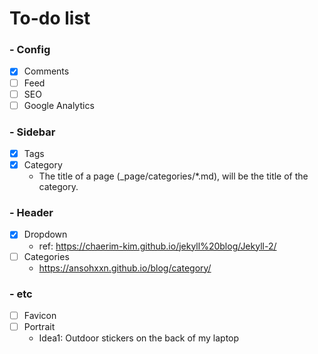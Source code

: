 # To-do list

### - Config
  - [x] Comments
  - [ ] Feed
  - [ ] SEO
  - [ ] Google Analytics
### - Sidebar
  - [x] Tags
  - [x] Category
    - The title of a page (\_page/categories/\*.md), will be the title of the category.
### - Header
  - [x] Dropdown
    - ref: https://chaerim-kim.github.io/jekyll%20blog/Jekyll-2/
  - [ ] Categories
    - https://ansohxxn.github.io/blog/category/
### - etc
  - [ ] Favicon
  - [ ] Portrait
    - Idea1: Outdoor stickers on the back of my laptop
